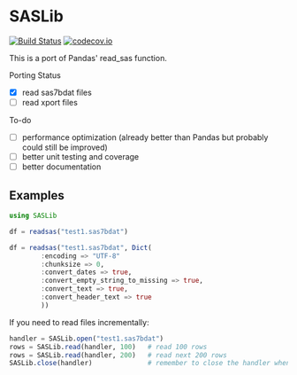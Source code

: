 # SASLib

[![Build Status](https://travis-ci.org/tk3369/SASLib.jl.svg)](https://travis-ci.org/tk3369/SASLib.jl)
[![codecov.io](http://codecov.io/github/tk3369/SASLib.jl/coverage.svg?branch=master)](http://codecov.io/github/tk3369/SASLib.jl?branch=master)

This is a port of Pandas' read_sas function.  

Porting Status
- [x] read sas7bdat files
- [ ] read xport files

To-do
- [ ] performance optimization (already better than Pandas but probably could still be improved)
- [ ] better unit testing and coverage
- [ ] better documentation

## Examples

```julia
using SASLib

df = readsas("test1.sas7bdat")

df = readsas("test1.sas7bdat", Dict(
        :encoding => "UTF-8"
        :chunksize => 0,
        :convert_dates => true,
        :convert_empty_string_to_missing => true,
        :convert_text => true,
        :convert_header_text => true
        ))
```

If you need to read files incrementally:

```julia
handler = SASLib.open("test1.sas7bdat")
rows = SASLib.read(handler, 100)   # read 100 rows
rows = SASLib.read(handler, 200)   # read next 200 rows
SASLib.close(handler)              # remember to close the handler when done
```
